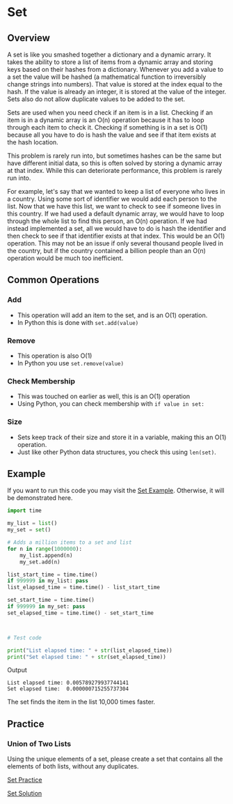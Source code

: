 # Set

## Overview

A set is like you smashed together a dictionary and a dynamic arrary. It takes the ability to store a list of items from a dynamic array and storing keys based on their hashes from a dictionary. Whenever you add a value to a set the value will be hashed (a mathematical function to irreversibly change strings into numbers). That value is stored at the index equal to the hash. If the value is already an integer, it is stored at the value of the integer. Sets also do not allow duplicate values to be added to the set.

Sets are used when you need check if an item is in a list. Checking if an item is in a dynamic array is an O(n) operation because it has to loop through each item to check it. Checking if something is in a set is O(1) because all you have to do is hash the value and see if that item exists at the hash location. 

This problem is rarely run into, but sometimes hashes can be the same but have different initial data, so this is often solved by storing a dynamic array at that index. While this can deteriorate performance, this problem is rarely run into.

For example, let's say that we wanted to keep a list of everyone who lives in a country. Using some sort of identifier we would add each person to the list. Now that we have this list, we want to check to see if someone lives in this country. If we had used a default dynamic array, we would have to loop through the whole list to find this person, an O(n) operation. If we had instead implemented a set, all we would have to do is hash the identifier and then check to see if that identifier exists at that index. This would be an O(1) operation. This may not be an issue if only several thousand people lived in the country, but if the country contained a billion people than an O(n) operation would be much too inefficient.

## Common Operations

### Add

* This operation will add an item to the set, and is an O(1) operation.
* In Python this is done with ```set.add(value)```

### Remove

* This operation is also O(1)
* In Python you use ```set.remove(value)```

### Check Membership

* This was touched on earlier as well, this is an O(1) operation
* Using Python, you can check membership with ```if value in set:```

### Size

* Sets keep track of their size and store it in a variable, making this an O(1) operation.
* Just like other Python data structures, you check this using ```len(set)```.

## Example

If you want to run this code you may visit the [Set Example](2-1-example.py). Otherwise, it will be demonstrated here.

```py
import time

my_list = list()
my_set = set()

# Adds a million items to a set and list
for n in range(1000000):
    my_list.append(n)
    my_set.add(n)

list_start_time = time.time()
if 999999 in my_list: pass
list_elapsed_time = time.time() - list_start_time

set_start_time = time.time()
if 999999 in my_set: pass
set_elapsed_time = time.time() - set_start_time



# Test code

print("List elapsed time: " + str(list_elapsed_time))
print("Set elapsed time: " + str(set_elapsed_time))
```

Output

```
List elapsed time: 0.005789279937744141
Set elapsed time:  0.000000715255737304
```

The set finds the item in the list 10,000 times faster.

## Practice

### Union of Two Lists

Using the unique elements of a set, please create a set that contains all the elements of both lists, without any duplicates.

[Set Practice](2-2-practice.py)

[Set Solution](2-3-solution.py)